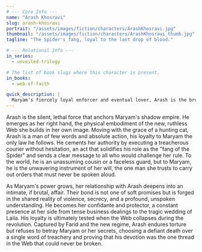 ```yaml
---
# --- Core Info ---
name: "Arash Khosravi"
slug: arash-khosravi
portrait: "/assets/images/fiction/characters/ArashKhosravi.jpg"
thumbnail: "/assets/images/fiction/characters/ArashKhosravi_thumb.jpg"
tagline: "The Spider's fang, loyal to the last drop of blood."

# --- Relational Info ---
in_series:
  - unveiled-trilogy

# The list of book slugs where this character is present.
in_books:
  - web-of-faith

quick_description: |
  Maryam's fiercely loyal enforcer and eventual lover, Arash is the brutal instrument of her will as she builds her shadow empire. A man of few words and deadly action, his arc is defined by an unwavering devotion that culminates in a defiant death rather than betrayal.
---
```

Arash is the silent, lethal force that anchors Maryam's shadow empire. He emerges as her right hand, the physical embodiment of the new, ruthless Web she builds in her own image. Moving with the grace of a hunting cat, Arash is a man of few words and absolute action, his loyalty to Maryam the only law he follows. He cements her authority by executing a treacherous courier without hesitation, an act that solidifies his role as the "fang of the Spider" and sends a clear message to all who would challenge her rule. To the world, he is an unassuming cousin or a faceless guard, but to Maryam, he is the unwavering instrument of her will, the one man she trusts to carry out orders that must never be spoken aloud.

As Maryam's power grows, her relationship with Arash deepens into an intimate, if brutal, affair. Their bond is not one of soft promises but is forged in the shared reality of violence, secrecy, and a profound, unspoken understanding. He becomes her confidante and protector, a constant presence at her side from tense business dealings to the tragic wedding of Laila. His loyalty is ultimately tested when the Web collapses during the revolution. Captured by Farid and the new regime, Arash endures torture but refuses to betray Maryam or her secrets, choosing a defiant death over a single word of treachery and proving that his devotion was the one thread in the Web that could never be broken.
